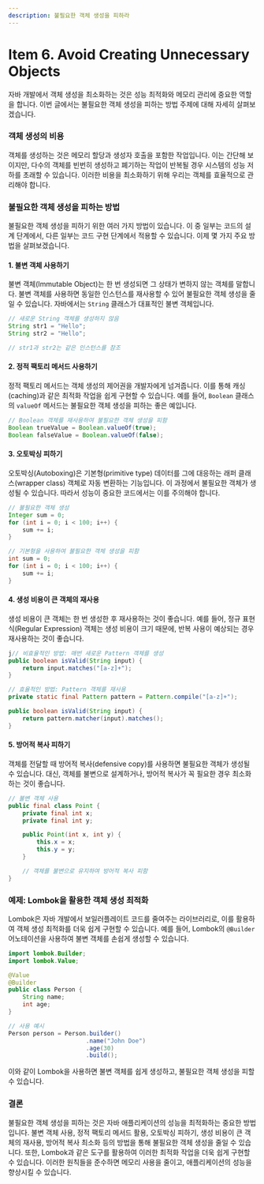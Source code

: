 ```yaml
---
description: 불필요한 객체 생성을 피하라
---
```


# Item 6. Avoid Creating Unnecessary Objects

자바 개발에서 객체 생성을 최소화하는 것은 성능 최적화와 메모리 관리에 중요한 역할을 합니다. 이번 글에서는 불필요한 객체 생성을 피하는 방법 주제에 대해 자세히 살펴보겠습니다.

### 객체 생성의 비용

객체를 생성하는 것은 메모리 할당과 생성자 호출을 포함한 작업입니다. 이는 간단해 보이지만, 다수의 객체를 빈번히 생성하고 폐기하는 작업이 반복될 경우 시스템의 성능 저하를 초래할 수 있습니다. 이러한 비용을 최소화하기 위해 우리는 객체를 효율적으로 관리해야 합니다.

### 불필요한 객체 생성을 피하는 방법

불필요한 객체 생성을 피하기 위한 여러 가지 방법이 있습니다. 이 중 일부는 코드의 설계 단계에서, 다른 일부는 코드 구현 단계에서 적용할 수 있습니다. 이제 몇 가지 주요 방법을 살펴보겠습니다.

#### 1. 불변 객체 사용하기

불변 객체(Immutable Object)는 한 번 생성되면 그 상태가 변하지 않는 객체를 말합니다. 불변 객체를 사용하면 동일한 인스턴스를 재사용할 수 있어 불필요한 객체 생성을 줄일 수 있습니다. 자바에서는 `String` 클래스가 대표적인 불변 객체입니다.

```java
// 새로운 String 객체를 생성하지 않음
String str1 = "Hello";
String str2 = "Hello";

// str1과 str2는 같은 인스턴스를 참조
```

#### 2. 정적 팩토리 메서드 사용하기

정적 팩토리 메서드는 객체 생성의 제어권을 개발자에게 넘겨줍니다. 이를 통해 캐싱(caching)과 같은 최적화 작업을 쉽게 구현할 수 있습니다. 예를 들어, `Boolean` 클래스의 `valueOf` 메서드는 불필요한 객체 생성을 피하는 좋은 예입니다.

```java
// Boolean 객체를 재사용하여 불필요한 객체 생성을 피함
Boolean trueValue = Boolean.valueOf(true);
Boolean falseValue = Boolean.valueOf(false);
```

#### 3. 오토박싱 피하기

오토박싱(Autoboxing)은 기본형(primitive type) 데이터를 그에 대응하는 래퍼 클래스(wrapper class) 객체로 자동 변환하는 기능입니다. 이 과정에서 불필요한 객체가 생성될 수 있습니다. 따라서 성능이 중요한 코드에서는 이를 주의해야 합니다.

```java
// 불필요한 객체 생성
Integer sum = 0;
for (int i = 0; i < 100; i++) {
    sum += i;
}

// 기본형을 사용하여 불필요한 객체 생성을 피함
int sum = 0;
for (int i = 0; i < 100; i++) {
    sum += i;
}
```

#### 4. 생성 비용이 큰 객체의 재사용

생성 비용이 큰 객체는 한 번 생성한 후 재사용하는 것이 좋습니다. 예를 들어, 정규 표현식(Regular Expression) 객체는 생성 비용이 크기 때문에, 반복 사용이 예상되는 경우 재사용하는 것이 좋습니다.

```java
j// 비효율적인 방법: 매번 새로운 Pattern 객체를 생성
public boolean isValid(String input) {
    return input.matches("[a-z]+");
}

// 효율적인 방법: Pattern 객체를 재사용
private static final Pattern pattern = Pattern.compile("[a-z]+");

public boolean isValid(String input) {
    return pattern.matcher(input).matches();
}
```

#### 5. 방어적 복사 피하기

객체를 전달할 때 방어적 복사(defensive copy)를 사용하면 불필요한 객체가 생성될 수 있습니다. 대신, 객체를 불변으로 설계하거나, 방어적 복사가 꼭 필요한 경우 최소화하는 것이 좋습니다.

```java
// 불변 객체 사용
public final class Point {
    private final int x;
    private final int y;

    public Point(int x, int y) {
        this.x = x;
        this.y = y;
    }

    // 객체를 불변으로 유지하여 방어적 복사 피함
}
```

### 예제: Lombok을 활용한 객체 생성 최적화

Lombok은 자바 개발에서 보일러플레이트 코드를 줄여주는 라이브러리로, 이를 활용하여 객체 생성 최적화를 더욱 쉽게 구현할 수 있습니다. 예를 들어, Lombok의 `@Builder` 어노테이션을 사용하여 불변 객체를 손쉽게 생성할 수 있습니다.

```java
import lombok.Builder;
import lombok.Value;

@Value
@Builder
public class Person {
    String name;
    int age;
}

// 사용 예시
Person person = Person.builder()
                      .name("John Doe")
                      .age(30)
                      .build();
```

이와 같이 Lombok을 사용하면 불변 객체를 쉽게 생성하고, 불필요한 객체 생성을 피할 수 있습니다.

### 결론

불필요한 객체 생성을 피하는 것은 자바 애플리케이션의 성능을 최적화하는 중요한 방법입니다. 불변 객체 사용, 정적 팩토리 메서드 활용, 오토박싱 피하기, 생성 비용이 큰 객체의 재사용, 방어적 복사 최소화 등의 방법을 통해 불필요한 객체 생성을 줄일 수 있습니다. 또한, Lombok과 같은 도구를 활용하여 이러한 최적화 작업을 더욱 쉽게 구현할 수 있습니다. 이러한 원칙들을 준수하면 메모리 사용을 줄이고, 애플리케이션의 성능을 향상시킬 수 있습니다.
